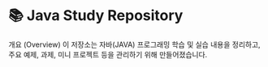 # 📚 Java Study Repository
개요 (Overview)
이 저장소는 자바(JAVA) 프로그래밍 학습 및 실습 내용을 정리하고,
주요 예제, 과제, 미니 프로젝트 등을 관리하기 위해 만들어졌습니다.
